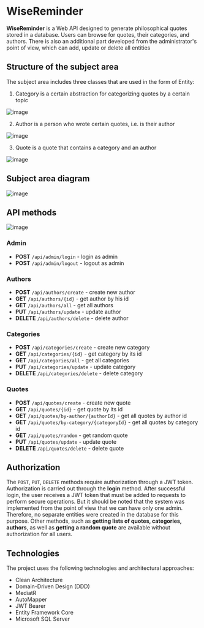 # WiseReminder

**WiseReminder** is a Web API designed to generate philosophical quotes stored in a database. Users can browse for quotes, their categories, and authors. There is also an additional part developed from the administrator's point of view, which can add, update or delete all entities

## Structure of the subject area

The subject area includes three classes that are used in the form of Entity:

1. Category is a certain abstraction for categorizing quotes by a certain topic

![image](https://github.com/user-attachments/assets/b8a88047-627d-4938-a907-2725384b0d43)

2. Author is a person who wrote certain quotes, i.e. is their author

![image](https://github.com/user-attachments/assets/fb03bda3-f578-4ba8-b7bf-e29101626c0e)

3. Quote is a quote that contains a category and an author

![image](https://github.com/user-attachments/assets/c714cb30-61f8-4417-9121-2b74547776ba)

## Subject area diagram

![image](https://github.com/user-attachments/assets/e1946acd-b901-4590-8f66-7d1ef6a1efdf)

## API methods

![image](https://github.com/user-attachments/assets/1003ea57-f3ac-4a40-80a1-a96ddb2a4918)

### Admin

- **POST** `/api/admin/login` - login as admin
- **POST** `/api/admin/logout` - logout as admin

### Authors

- **POST** `/api/authors/create` - create new author
- **GET** `/api/authors/{id}` - get author by his id
- **GET** `/api/authors/all` - get all authors
- **PUT** `/api/authors/update` - update author
- **DELETE** `/api/authors/delete` - delete author

### Categories

- **POST** `/api/categories/create` - create new category
- **GET** `/api/categories/{id}` - get category by its id
- **GET** `/api/categories/all` - get all categories
- **PUT** `/api/categories/update` - update category
- **DELETE** `/api/categories/delete` - delete category

### Quotes

- **POST** `/api/quotes/create` - create new quote
- **GET** `/api/quotes/{id}` - get quote by its id
- **GET** `/api/quotes/by-author/{authorId}` - get all quotes by author id
- **GET** `/api/quotes/by-category/{categoryId}` - get all quotes by category id
- **GET** `/api/quotes/random` - get random quote
- **PUT** `/api/quotes/update` - update quote
- **DELETE** `/api/quotes/delete` - delete quote

## Authorization

The `POST`, `PUT`, `DELETE` methods require authorization through a JWT token. Authorization is carried out through the **login** method. After successful login, the user receives a JWT token that must be added to requests to perform secure operations. But it should be noted that the system was implemented from the point of view that we can have only one admin. Therefore, no separate entities were created in the database for this purpose. Other methods, such as **getting lists of quotes, categories, authors**, as well as **getting a random quote** are available without authorization for all users.

## Technologies

The project uses the following technologies and architectural approaches:
- Clean Architecture
- Domain-Driven Design (DDD)
- MediatR
- AutoMapper
- JWT Bearer
- Entity Framework Core
- Microsoft SQL Server
